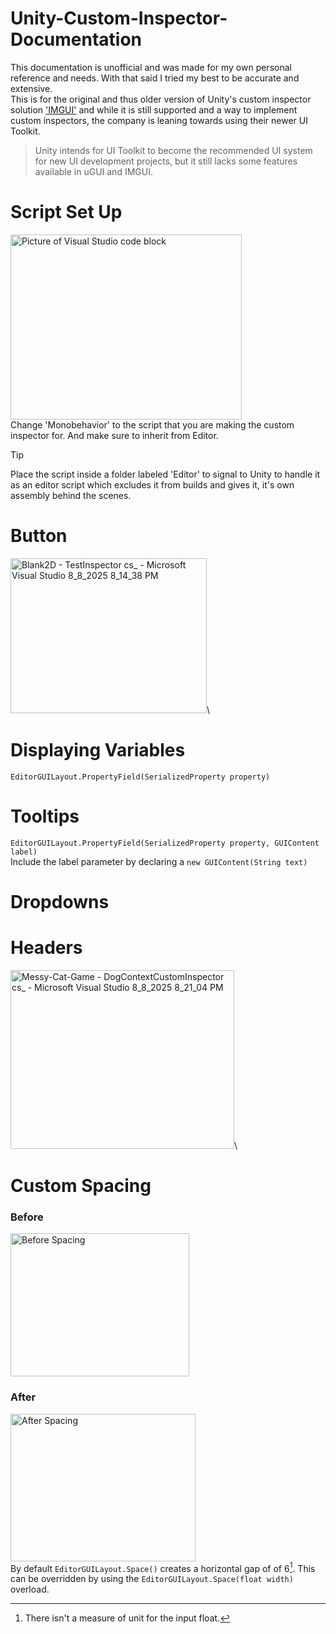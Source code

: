 # Unity-Custom-Inspector-Documentation
This documentation is unofficial and was made for my own personal reference and needs. With that said I tried my best to be accurate and extensive.\
This is for the original and thus older version of Unity's custom inspector solution ['IMGUI'](https://docs.unity3d.com/6000.1/Documentation/Manual/GUIScriptingGuide.html) and while it is still supported and a way to implement custom inspectors, the company is leaning towards using their newer UI Toolkit. 
> Unity intends for UI Toolkit to become the recommended UI system for new UI development projects, but it still lacks some features available in uGUI and IMGUI.
# Script Set Up
<img width="370" height="296" alt="Picture of Visual Studio code block" src="https://github.com/user-attachments/assets/6e4c7a7a-2a23-4f4e-8918-856840d1e969" />\
Change 'Monobehavior' to the script that you are making the custom inspector for. And make sure to inherit from Editor.
> [!TIP]
> Place the script inside a folder labeled 'Editor' to signal to Unity to handle it as an editor script which excludes it from builds and gives it, it's own assembly behind the scenes.



# Button
<img width="314" height="248" alt="Blank2D - TestInspector cs_ - Microsoft Visual Studio 8_8_2025 8_14_38 PM" src="https://github.com/user-attachments/assets/1f65e24b-866b-4576-818b-3557a0a21efc" />\

# Displaying Variables
`EditorGUILayout.PropertyField(SerializedProperty property)`

# Tooltips
`EditorGUILayout.PropertyField(SerializedProperty property, GUIContent label)`\
Include the label parameter by declaring a `new GUIContent(String text)`


# Dropdowns

# Headers
<img width="358" height="286" alt="Messy-Cat-Game - DogContextCustomInspector cs_ - Microsoft Visual Studio 8_8_2025 8_21_04 PM" src="https://github.com/user-attachments/assets/a5b2c86e-f936-439d-a181-b8f682e3e79d" />\

# Custom Spacing
### Before
<img width="286" height="229" alt="Before Spacing" src="https://github.com/user-attachments/assets/ac19703e-1d58-437f-8d85-c0630e2969c6" />


### After
<img width="296" height="236" alt="After Spacing" src="https://github.com/user-attachments/assets/559a0627-a439-407d-93a9-aad7bc69b827" />\
By default `EditorGUILayout.Space()` creates a horizontal gap of of 6[^1]. This can be overridden by using the `EditorGUILayout.Space(float width)` overload.
[^1]: There isn't a measure of unit for the input float.
